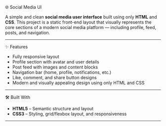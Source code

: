  🌐 Social Media UI

A simple and clean **social media user interface** built using only **HTML** and **CSS**. This project is a static front-end layout that visually represents the core sections of a modern social media platform — including profile, feed, posts, and navigation.

---

 ✨ Features

- Fully responsive layout
- Profile section with avatar and user details
- Post feed with images and content blocks
- Navigation bar (home, profile, notifications, etc.)
- Like, comment, and share button designs
- Modern and visually appealing design using only HTML and CSS

---

 🛠️ Built With

- **HTML5** – Semantic structure and layout
- **CSS3** – Styling, grid/flexbox layout, and responsiveness

---



